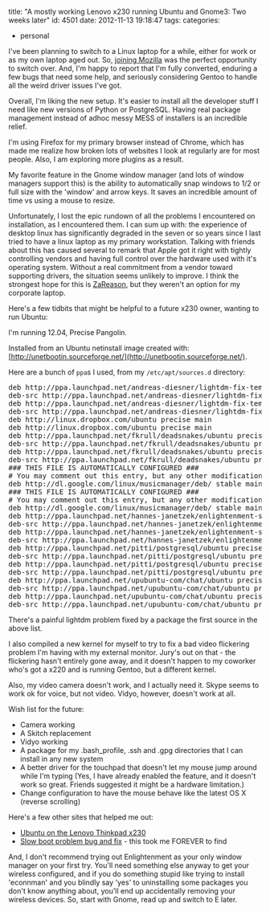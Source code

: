 title: "A mostly working Lenovo x230 running Ubuntu and Gnome3: Two weeks later"
id: 4501
date: 2012-11-13 19:18:47
tags: 
categories: 
- personal

I've been planning to switch to a Linux laptop for a while, either for work or as my own laptop aged out. So, [joining Mozilla](http://www.chesnok.com/daily/2012/09/22/wrapping-up-postgres-open-new-job-shift-away-from-twitter/) was the perfect opportunity to switch over.  And, I'm happy to report that I'm fully converted, enduring a few bugs that need some help, and seriously considering Gentoo to handle all the weird driver issues I've got.

Overall, I'm liking the new setup. It's easier to install all the developer stuff I need like new versions of Python or PostgreSQL. Having real package management instead of adhoc messy MESS of installers is an incredible relief.

I'm using Firefox for my primary browser instead of Chrome, which has made me realize how broken lots of websites I look at regularly are for most people. Also, I am exploring more plugins as a result.

My favorite feature in the Gnome window manager (and lots of window managers support this) is the ability to automatically snap windows to 1/2 or full size with the 'window' and arrow keys. It saves an incredible amount of time vs using a mouse to resize.

Unfortunately, I lost the epic rundown of all the problems I encountered on installation, as I encountered them. I can sum up with: the experience of desktop linux has significantly degraded in the seven or so years since I last tried to have a linux laptop as my primary workstation. Talking with friends about this has caused several to remark that Apple got it right with tightly controlling vendors and having full control over the hardware used with it's operating system. Without a real commitment from a vendor toward supporting drivers, the situation seems unlikely to improve. I think the strongest hope for this is [ZaReason](http://zareason.com/shop/home.php?cat=), but they weren't an option for my corporate laptop.

Here's a few tidbits that might be helpful to a future x230 owner, wanting to run Ubuntu:

I'm running 12.04, Precise Pangolin.

Installed from an Ubuntu netinstall image created with: [http://unetbootin.sourceforge.net/](http://unetbootin.sourceforge.net/).

Here are a bunch of `ppa`s I used, from my `/etc/apt/sources.d` directory: 
<pre>
deb http://ppa.launchpad.net/andreas-diesner/lightdm-fix-temporary/ubuntu precise main
deb-src http://ppa.launchpad.net/andreas-diesner/lightdm-fix-temporary/ubuntu precise main
deb http://ppa.launchpad.net/andreas-diesner/lightdm-fix-temporary/ubuntu precise main
deb-src http://ppa.launchpad.net/andreas-diesner/lightdm-fix-temporary/ubuntu precise main
deb http://linux.dropbox.com/ubuntu precise main
deb http://linux.dropbox.com/ubuntu precise main
deb http://ppa.launchpad.net/fkrull/deadsnakes/ubuntu precise main
deb-src http://ppa.launchpad.net/fkrull/deadsnakes/ubuntu precise main
deb http://ppa.launchpad.net/fkrull/deadsnakes/ubuntu precise main
deb-src http://ppa.launchpad.net/fkrull/deadsnakes/ubuntu precise main
### THIS FILE IS AUTOMATICALLY CONFIGURED ###
# You may comment out this entry, but any other modifications may be lost.
deb http://dl.google.com/linux/musicmanager/deb/ stable main
### THIS FILE IS AUTOMATICALLY CONFIGURED ###
# You may comment out this entry, but any other modifications may be lost.
deb http://dl.google.com/linux/musicmanager/deb/ stable main
deb http://ppa.launchpad.net/hannes-janetzek/enlightenment-svn/ubuntu precise main
deb-src http://ppa.launchpad.net/hannes-janetzek/enlightenment-svn/ubuntu precise main
deb http://ppa.launchpad.net/hannes-janetzek/enlightenment-svn/ubuntu precise main
deb-src http://ppa.launchpad.net/hannes-janetzek/enlightenment-svn/ubuntu precise main
deb http://ppa.launchpad.net/pitti/postgresql/ubuntu precise main
deb-src http://ppa.launchpad.net/pitti/postgresql/ubuntu precise main
deb http://ppa.launchpad.net/pitti/postgresql/ubuntu precise main
deb-src http://ppa.launchpad.net/pitti/postgresql/ubuntu precise main
deb http://ppa.launchpad.net/upubuntu-com/chat/ubuntu precise main
deb-src http://ppa.launchpad.net/upubuntu-com/chat/ubuntu precise main
deb http://ppa.launchpad.net/upubuntu-com/chat/ubuntu precise main
deb-src http://ppa.launchpad.net/upubuntu-com/chat/ubuntu precise main
</pre>

There's a painful lightdm problem fixed by a package the first source in the above list. 

I also compiled a new kernel for myself to try to fix a bad video flickering problem I'm having with my external monitor. Jury's out on that - the flickering hasn't entirely gone away, and it doesn't happen to my coworker who's got a x220 and is running Gentoo, but a different kernel. 

Also, my video camera doesn't work, and I actually need it. Skype seems to work ok for voice, but not video. Vidyo, however, doesn't work at all.

Wish list for the future: 

*   Camera working
*   A Skitch replacement
*   Vidyo working
*   A package for my .bash_profile, .ssh and .gpg directories that I can install in any new system
*   A better driver for the touchpad that doesn't let my mouse jump around while I'm typing (Yes, I have already enabled the feature, and it doesn't work so great. Friends suggested it might be a hardware limitation.)
*   Change configuration to have the mouse behave like the latest OS X (reverse scrolling)

Here's a few other sites that helped me out:

*   [Ubuntu on the Lenovo Thinkpad x230](http://syntaxionist.rogerhub.com/ubuntu-on-the-lenovo-thinkpad-x230.html)
*   [Slow boot problem bug and fix](https://bugs.launchpad.net/lightdm/+bug/866035) - this took me FOREVER to find

And, I don't recommend trying out Enlightenment as your only window manager on your first try. You'll need something else anyway to get your wireless configured, and if you do something stupid like trying to install 'econnman' and you blindly say 'yes' to uninstalling some packages you don't know anything about, you'll end up accidentally removing your wireless devices. So, start with Gnome, read up and switch to E later. 
